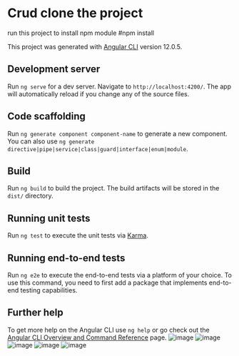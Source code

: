 # Crud clone the project

run this project to install npm module
#npm install 


This project was generated with [Angular CLI](https://github.com/angular/angular-cli) version 12.0.5.

## Development server

Run `ng serve` for a dev server. Navigate to `http://localhost:4200/`. The app will automatically reload if you change any of the source files.

## Code scaffolding

Run `ng generate component component-name` to generate a new component. You can also use `ng generate directive|pipe|service|class|guard|interface|enum|module`.

## Build

Run `ng build` to build the project. The build artifacts will be stored in the `dist/` directory.

## Running unit tests

Run `ng test` to execute the unit tests via [Karma](https://karma-runner.github.io).

## Running end-to-end tests

Run `ng e2e` to execute the end-to-end tests via a platform of your choice. To use this command, you need to first add a package that implements end-to-end testing capabilities.

## Further help

To get more help on the Angular CLI use `ng help` or go check out the [Angular CLI Overview and Command Reference](https://angular.io/cli) page.
![image](https://user-images.githubusercontent.com/64083148/123059092-59b4a980-d401-11eb-9719-533d3e96a982.png)
![image](https://user-images.githubusercontent.com/64083148/123059716-f5461a00-d401-11eb-8bc3-b0586051e4d3.png)
![image](https://user-images.githubusercontent.com/64083148/123059287-85379400-d401-11eb-869b-475a483c7385.png)
![image](https://user-images.githubusercontent.com/64083148/123059357-9a142780-d401-11eb-872c-6b4b18c67813.png)
![image](https://user-images.githubusercontent.com/64083148/123059564-d34c9780-d401-11eb-9697-d9b9e34d0289.png)



